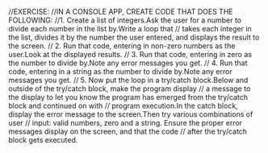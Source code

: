 //EXERCISE:
//IN A CONSOLE APP, CREATE CODE THAT DOES THE FOLLOWING:
//1. Create a list of integers.Ask the user for a number to divide each number in the list by.Write a loop that 
//    takes each integer in the list, divides it by the number the user entered, and displays the result to the screen.
//    2. Run that code, entering in non-zero numbers as the user.Look at the displayed results.
//    3. Run that code, entering in zero as the number to divide by.Note any error messages you get.
//    4. Run that code, entering in a string as the number to divide by.Note any error messages you get.
//    5. Now put the loop in a try/catch block.Below and outside of the try/catch block, make the program display 
//    a message to the display to let you know the program has emerged from the try/catch block and continued on with 
//    program execution.In the catch block, display the error message to the screen.Then try various combinations of user 
//    input: valid numbers, zero and a string. Ensure the proper error messages display on the screen, and that the code 
//    after the try/catch block gets executed.
